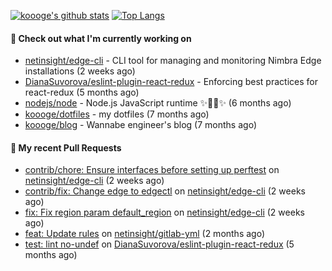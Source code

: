 [![koooge's github stats](https://github-readme-stats.vercel.app/api?username=koooge&count_private=true&show_icons=true)](https://github.com/anuraghazra/github-readme-stats)
[![Top Langs](https://github-readme-stats.vercel.app/api/top-langs/?username=koooge&langs_count=5)](https://github.com/anuraghazra/github-readme-stats)

#### 👷 Check out what I'm currently working on

- [netinsight/edge-cli](https://github.com/netinsight/edge-cli) - CLI tool for managing and monitoring Nimbra Edge installations (2 weeks ago)
- [DianaSuvorova/eslint-plugin-react-redux](https://github.com/DianaSuvorova/eslint-plugin-react-redux) - Enforcing best practices for react-redux (5 months ago)
- [nodejs/node](https://github.com/nodejs/node) - Node.js JavaScript runtime ✨🐢🚀✨ (6 months ago)
- [koooge/dotfiles](https://github.com/koooge/dotfiles) - my dotfiles (7 months ago)
- [koooge/blog](https://github.com/koooge/blog) - Wannabe engineer&#39;s blog (7 months ago)

#### 🔨 My recent Pull Requests

- [contrib/chore: Ensure interfaces before setting up perftest](https://github.com/netinsight/edge-cli/pull/40) on [netinsight/edge-cli](https://github.com/netinsight/edge-cli) (2 weeks ago)
- [contrib/fix: Change edge to edgectl](https://github.com/netinsight/edge-cli/pull/38) on [netinsight/edge-cli](https://github.com/netinsight/edge-cli) (2 weeks ago)
- [fix: Fix region param default_region](https://github.com/netinsight/edge-cli/pull/34) on [netinsight/edge-cli](https://github.com/netinsight/edge-cli) (2 weeks ago)
- [feat: Update rules](https://github.com/netinsight/gitlab-yml/pull/19) on [netinsight/gitlab-yml](https://github.com/netinsight/gitlab-yml) (2 months ago)
- [test: lint no-undef](https://github.com/DianaSuvorova/eslint-plugin-react-redux/pull/106) on [DianaSuvorova/eslint-plugin-react-redux](https://github.com/DianaSuvorova/eslint-plugin-react-redux) (5 months ago)
